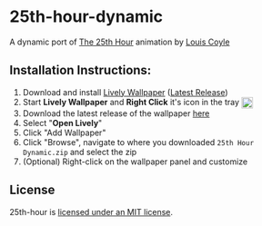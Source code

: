 # 25th-hour-dynamic

A dynamic port of [The 25th Hour][25th-hour] animation by [Louis Coyle][louis-coyle]

## Installation Instructions:

1. Download and install [Lively Wallpaper](https://github.com/rocksdanister/lively) ([Latest Release](https://github.com/rocksdanister/lively/releases/latest))
2. Start **Lively Wallpaper** and **Right Click** it's icon in the tray  <img src="https://rocksdanister.github.io/lively/images/logo.png" alt="Lively Wallpaper's Icon" align="center" width="20x"/>
3. Download the latest release of the wallpaper [here][latest-release]
3. Select "**Open Lively**"
4. Click "Add Wallpaper"
5. Click "Browse", navigate to where you downloaded `25th Hour Dynamic.zip` and select the zip
6. (Optional) Right-click on the wallpaper panel and customize

## License

25th-hour is [licensed under an MIT license][license].

[25th-hour]: http://louie.co.nz/25th_hour/
[louis-coyle]: https://louie.co.nz/
[latest-release]: https://github.com/Ju1-js/25th-hour-dynamic/releases/latest
[license]: /LICENSE
